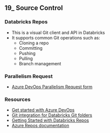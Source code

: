 ## 19_ Source Control

### Databricks Repos
- This is a visual Git client and API in Databricks
- It supports common Git operations such as:
  - Cloning a repo
  - Committing
  - Pushing
  - Pulling
  - Branch management

### Parallelism Request
- [Azure DevOps Parallelism Request form](https://forms.office.com/pages/responsepage.aspx?id=v4j5cvGGr0GRqy180BHbR5zsR558741CrNi6q8iTpANURUhKMVA3WE4wMFhHRExTVlpET1BEMlZSTCQlQCN0PWcu&route=shorturl)

### Resources
- [Get started with Azure DevOps](https://learn.microsoft.com/en-us/training/paths/evolve-your-devops-practices/)
- [Git integration for Databricks Git folders](https://learn.microsoft.com/en-us/azure/databricks/repos/)
- [Getting Started with Databricks Repos](https://www.youtube.com/watch?v=k9Kuz19ByNg)
- [Azure Repos documentation](https://learn.microsoft.com/en-us/azure/devops/repos/?view=azure-devops)